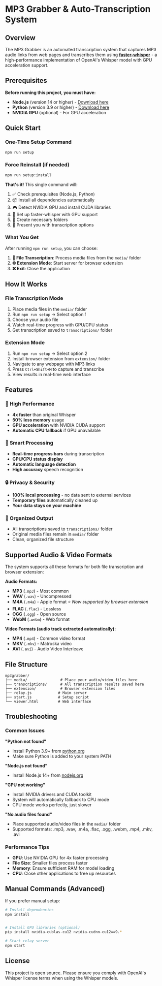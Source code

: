 # MP3 Grabber & Auto-Transcription System

## Overview

The MP3 Grabber is an automated transcription system that captures MP3 audio links from web pages and transcribes them using **[faster-whisper](https://github.com/SYSTRAN/faster-whisper)** - a high-performance implementation of OpenAI's Whisper model with GPU acceleration support.

## Prerequisites

**Before running this project, you must have:**

- **Node.js** (version 14 or higher) - [Download here](https://nodejs.org/)
- **Python** (version 3.9 or higher) - [Download here](https://python.org/)
- **NVIDIA GPU** (optional) - For GPU acceleration

## Quick Start

### One-Time Setup Command

```bash
npm run setup
```

### Force Reinstall (if needed)

```bash
npm run setup:install
```

**That's it!** This single command will:
1. ✅ Check prerequisites (Node.js, Python)
2. 📦 Install all dependencies automatically
3. 🎮 Detect NVIDIA GPU and install CUDA libraries
4. 🐍 Set up faster-whisper with GPU support
5. 📁 Create necessary folders
6. 🚀 Present you with transcription options

### What You Get

After running `npm run setup`, you can choose:

1. **📁 File Transcription**: Process media files from the `media/` folder
2. **🌐 Extension Mode**: Start server for browser extension
3. **❌ Exit**: Close the application

## How It Works

### File Transcription Mode
1. Place media files in the `media/` folder
2. Run `npm run setup` → Select option 1
3. Choose your audio file
4. Watch real-time progress with GPU/CPU status
5. Get transcription saved to `transcriptions/` folder

### Extension Mode
1. Run `npm run setup` → Select option 2
2. Install browser extension from `extension/` folder
3. Navigate to any webpage with MP3 links
4. Press `Ctrl+Shift+M` to capture and transcribe
5. View results in real-time web interface

## Features

### 🚀 **High Performance**
- **4x faster** than original Whisper
- **50% less memory** usage
- **GPU acceleration** with NVIDIA CUDA support
- **Automatic CPU fallback** if GPU unavailable

### 🎯 **Smart Processing**
- **Real-time progress bars** during transcription
- **GPU/CPU status display** 
- **Automatic language detection**
- **High accuracy** speech recognition

### 🔒 **Privacy & Security**
- **100% local processing** - no data sent to external services
- **Temporary files** automatically cleaned up
- **Your data stays on your machine**

### 📁 **Organized Output**
- All transcriptions saved to `transcriptions/` folder
- Original media files remain in `media/` folder
- Clean, organized file structure

## Supported Audio & Video Formats

The system supports all these formats for both file transcription and browser extension:

**Audio Formats:**
- **MP3** (`.mp3`) - Most common
- **WAV** (`.wav`) - Uncompressed
- **M4A** (`.m4a`) - Apple format ⭐ *Now supported by browser extension*
- **FLAC** (`.flac`) - Lossless
- **OGG** (`.ogg`) - Open source
- **WebM** (`.webm`) - Web format

**Video Formats (audio track extracted automatically):**
- **MP4** (`.mp4`) - Common video format
- **MKV** (`.mkv`) - Matroska video
- **AVI** (`.avi`) - Audio Video Interleave

## File Structure

```
mp3grabber/
├── media/               # Place your audio/video files here
├── transcriptions/      # All transcription results saved here
├── extension/           # Browser extension files
├── relay.js            # Main server
├── start.js            # Setup script
└── viewer.html         # Web interface
```

## Troubleshooting

### Common Issues

**"Python not found"**
- Install Python 3.9+ from [python.org](https://python.org/)
- Make sure Python is added to your system PATH

**"Node.js not found"**
- Install Node.js 14+ from [nodejs.org](https://nodejs.org/)

**"GPU not working"**
- Install NVIDIA drivers and CUDA toolkit
- System will automatically fallback to CPU mode
- CPU mode works perfectly, just slower

**"No audio files found"**
- Place supported audio/video files in the `media/` folder
- Supported formats: .mp3, .wav, .m4a, .flac, .ogg, .webm, .mp4, .mkv, .avi

### Performance Tips

- **GPU**: Use NVIDIA GPU for 4x faster processing
- **File Size**: Smaller files process faster
- **Memory**: Ensure sufficient RAM for model loading
- **CPU**: Close other applications to free up resources

## Manual Commands (Advanced)

If you prefer manual setup:

```bash
# Install dependencies
npm install


# Install GPU libraries (optional)
pip install nvidia-cublas-cu12 nvidia-cudnn-cu12==9.*

# Start relay server
npm start
```

## License

This project is open source. Please ensure you comply with OpenAI's Whisper license terms when using the Whisper models.